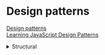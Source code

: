# Design patterns  

[Design patterns](https://refactoring.guru/design-patterns/catalog)  
[Learning JavaScript Design Patterns](https://www.patterns.dev/posts/classic-design-patterns/) 

<details>
<summary>Structural</summary>

Structural patterns are concerned with **object composition** and typically identify simple ways to realize **relationships between different objects**. They help ensure that when one part of a system changes, the entire structure of the system doesn't need to do the same. They also assist in recasting parts of the system which don't fit a particular purpose into those that do.

**Adapter**   
Allows **objects with incompatible interfaces to collaborate**. Adapter is a special object that converts the interface of one object so that another object can understand it. An adapter wraps one of the objects to hide the complexity of conversion happening behind the scenes. The wrapped object isn’t even aware of the adapter. Adapter can also help objects with different interfaces collaborate. Here’s how it works:   

1) The adapter gets an interface, compatible with one of the existing objects.    
2) Using this interface, the existing object can safely call the adapter’s methods.   
3) Upon receiving a call, the adapter passes the request to the second object, but in a format and order that the second object expects.

The client code doesn’t get coupled to the concrete adapter class as long as it works with the adapter via the client interface. Thanks to this, you can introduce new types of adapters into the program without breaking the existing client code. This can be useful when the interface of the service class gets changed or replaced: you can just create a new adapter class without changing the client code.

-  Use the Adapter class when you want to use some existing class, but its interface isn’t compatible with the rest of your code.

- Use when you want to reuse several existing subclasses that lack some common functionality that can’t be added to the superclass. Wrap objects with missing features inside the adapter, gaining needed features dynamically. For this to work, the target classes must have a common interface, and the adapter’s field should follow that interface.

Single Responsibility, Open/Closed

**Decorator**
It lets you **attach new behaviors** to objects by placing these objects inside special wrapper objects that contain the behaviors.   
“Wrapper” is the alternative nickname for the Decorator pattern that clearly expresses the main idea of the pattern. A wrapper is an object that can be linked with some target object. The wrapper contains the same set of methods as the target and delegates to it all requests it receives. However, the wrapper may **alter the result by doing something either before or after it passes the request to the target**.

- Use when you need to be able to assign extra behaviors/functionality to objects at runtime without breaking the code that uses these objects.   
- Use when it’s awkward or not possible to extend an object’s behavior using inheritance.

```

class Server {
  constructor(ip, port) {
    this.ip = ip
    this.port = port
  }

  get url() {
    return `https://${this.ip}:${this.port}`
  }
}

function aws(server) {
  server.isAWS = true
  server.awsInfo = function() {
    return server.url
  }
  return server
}

function azure(server) {
  server.isAzure = true
  server.port += 500
  return server
}

const s1 = aws(new Server('12.34.56.78', 8080))
console.log(s1.isAWS)
console.log(s1.awsInfo())

const s2 = azure(new Server('98.87.76.12', 1000))
console.log(s2.isAzure)
console.log(s2.url)
```

</details>